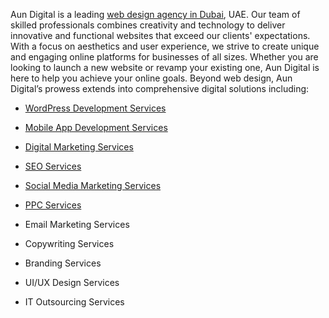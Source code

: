 Aun Digital is a leading [web design agency in Dubai](https://aundigital.ae/), UAE. Our team of skilled professionals combines creativity and technology to deliver innovative and functional websites that exceed our clients' expectations. With a focus on aesthetics and user experience, we strive to create unique and engaging online platforms for businesses of all sizes. Whether you are looking to launch a new website or revamp your existing one, Aun Digital is here to help you achieve your online goals. Beyond web design, Aun Digital’s prowess extends into comprehensive digital solutions including:

- [WordPress Development Services](https://aundigital.ae/services/wordpress-website-design-dubai)

- [Mobile App Development Services](https://www.aundigital.ae/services/mobile-app-development-company-dubai)

- [Digital Marketing Services](https://aundigital.ae/services/digital-marketing-agency-dubai)

- [SEO Services](https://aundigital.ae/services/seo-agency-dubai)

- [Social Media Marketing Services](https://aundigital.ae/services/social-media-agency-dubai)

- [PPC Services](https://aundigital.ae/services/ppc-pay-per-click-agency-dubai)

- Email Marketing Services

- Copywriting Services

- Branding Services

- UI/UX Design Services

- IT Outsourcing Services